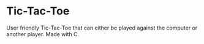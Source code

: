 # Tic-Tac-Toe

User friendly Tic-Tac-Toe that can either be played against the computer or another player. Made with C.
